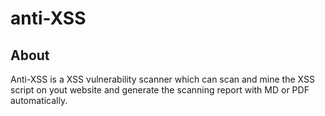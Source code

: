 # anti-XSS

## About
Anti-XSS is a XSS vulnerability scanner which can scan and mine the XSS script on yout website and generate the scanning report with MD or PDF automatically.

 
